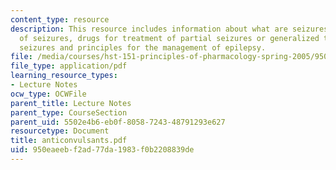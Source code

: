 ```yaml
---
content_type: resource
description: This resource includes information about what are seizures, classification
  of seizures, drugs for treatment of partial seizures or generalized tonic-clonic
  seizures and principles for the management of epilepsy.
file: /media/courses/hst-151-principles-of-pharmacology-spring-2005/950eaeebf2ad77da1983f0b2208839de_anticonvulsants.pdf
file_type: application/pdf
learning_resource_types:
- Lecture Notes
ocw_type: OCWFile
parent_title: Lecture Notes
parent_type: CourseSection
parent_uid: 5502e4b6-eb0f-8058-7243-48791293e627
resourcetype: Document
title: anticonvulsants.pdf
uid: 950eaeeb-f2ad-77da-1983-f0b2208839de
---
```

